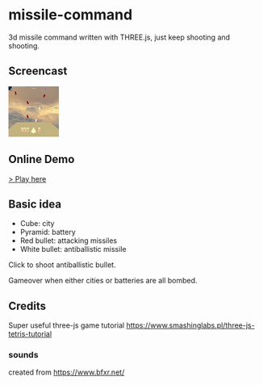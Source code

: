 # missile-command
3d missile command written with THREE.js, just keep shooting and shooting.

## Screencast
[![Click for screencast](/images/thumbnail.png)](https://drive.google.com/open?id=1uB-qCIrozVlZ9py8rTN5zSvi97yhU6IL)

## Online Demo
[> Play here](https://yhong3.github.io/missile-command/)


## Basic idea
* Cube: city
* Pyramid: battery
* Red bullet: attacking missiles
* White bullet: antiballistic missile

Click to shoot antiballistic bullet.

Gameover when either cities or batteries are all bombed.

## Credits
Super useful three-js game tutorial
https://www.smashinglabs.pl/three-js-tetris-tutorial

### sounds
created from
https://www.bfxr.net/